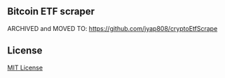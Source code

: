 ## Bitcoin ETF scraper

ARCHIVED and MOVED TO: https://github.com/jyap808/cryptoEtfScrape

## License

[MIT License](LICENSE)
